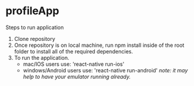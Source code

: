 # profileApp
 
 Steps to run application
 
 1) Clone repository
 2) Once repository is on local machine, run npm install inside of the root folder to install all of the required dependencies.
 4) To run the application. 
     - mac/IOS users use: 'react-native run-ios'
     - windows/Android users use: 'react-native run-android'
     *note: it may help to have your emulator running already.*
